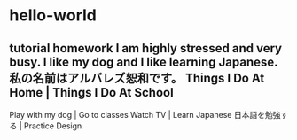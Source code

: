 # hello-world
**tutorial homework**
I am highly stressed and very busy. I like my dog and I like learning Japanese. 
私の名前はアルバレズ恕和です。
**Things I Do At Home** | **Things I Do At School**
---------------------------------------------------
Play with my dog | Go to classes
Watch TV | Learn Japanese
日本語を勉強する | Practice Design 